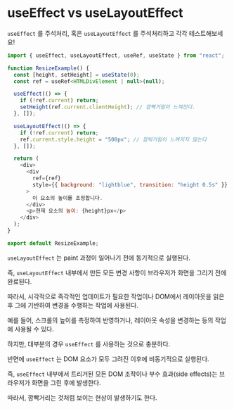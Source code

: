 # useEffect vs useLayoutEffect

`useEffect` 를 주석처리, 혹은 `useLayoutEffect` 를 주석처리하고 각각 테스트해보세요!

```js
import { useEffect, useLayoutEffect, useRef, useState } from "react";

function ResizeExample() {
  const [height, setHeight] = useState(0);
  const ref = useRef<HTMLDivElement | null>(null);

  useEffect(() => {
    if (!ref.current) return;
    setHeight(ref.current.clientHeight); // 깜빡거림이 느껴진다.
  }, []);

  useLayoutEffect(() => {
    if (!ref.current) return;
    ref.current.style.height = "500px"; // 깜박거림이 느껴지지 않는다
  }, []);

  return (
    <div>
      <div
        ref={ref}
        style={{ background: "lightblue", transition: "height 0.5s" }}
      >
        이 요소의 높이를 조정합니다.
      </div>
      <p>현재 요소의 높이: {height}px</p>
    </div>
  );
}

export default ResizeExample;
```

`useLayoutEffect` 는 paint 과정이 일어나기 전에 동기적으로 실행된다.  

즉, `useLayoutEffect` 내부에서 만든 모든 변경 사항이 브라우저가 화면을 그리기 전에 완료된다.  

따라서, 시각적으로 즉각적인 업데이트가 필요한 작업이나 DOM에서 레이아웃을 읽은 후 그에 기반하여 변경을 수행하는 작업에 사용된다.  

예를 들어, 스크롤의 높이를 측정하여 반영하거나, 레이아웃 속성을 변경하는 등의 작업에 사용될 수 있다.  

하지만, 대부분의 경우 `useEffect` 를 사용하는 것으로 충분하다.  

반면에 `useEffect` 는 DOM 요소가 모두 그려진 이후에 비동기적으로 실행된다.  

즉, `useEffect` 내부에서 트리거된 모든 DOM 조작이나 부수 효과(side effects)는 브라우저가 화면을 그린 후에 발생한다.  

따라서, 깜빡거리는 것처럼 보이는 현상이 발생하기도 한다.  